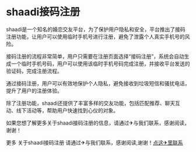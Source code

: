 # shaadi接码注册

shaadi是一个知名的婚恋交友平台，为了保护用户隐私和安全，平台推出了接码注册功能，让用户可以使用临时手机号进行注册，避免了泄露个人真实手机号的风险。

接码注册的流程非常简单，用户只需要在注册页面选择“接码注册”，系统会自动生成一个临时手机号码，用户可以使用该临时手机号码完成注册，并接收平台发送的验证码，完成注册流程。

通过接码注册，用户可以有效地保护个人隐私，避免接收到垃圾短信和骚扰电话，提升了用户的注册体验。

除了注册功能，shaadi还提供了丰富多样的交友功能，包括匹配推荐、聊天互动、线下活动等，帮助用户快速找到心仪的对象。

如果您想了解更多关于shaadi接码注册的信息，请通过✈与我们联系，感谢阅读，谢谢！

更多 关于shaadi接码注册 请通过✈与我们联系，感谢阅读,谢谢！[点这✈里联系](https://lm.k02.cc)